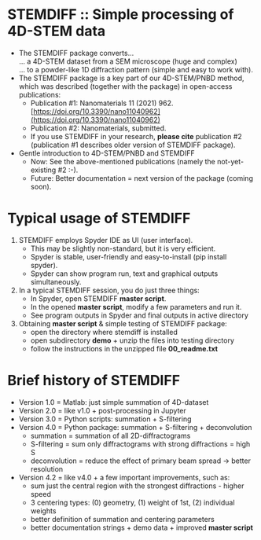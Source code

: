 # STEMDIFF :: Simple processing of 4D-STEM data

* The STEMDIFF package converts... <br>
  ... a 4D-STEM dataset from a SEM microscope (huge and complex) <br>
  ... to a powder-like 1D diffraction pattern (simple and easy to work with).
* The STEMDIFF package is a key part of our 4D-STEM/PNBD method, <br>
  which was described (together with the package) in open-access publications:
	* Publication #1: Nanomaterials 11 (2021) 962.
	  [https://doi.org/10.3390/nano11040962](https://doi.org/10.3390/nano11040962)
	* Publication #2: Nanomaterials, submitted.
    * If you use STEMDIFF in your research, **please cite** publication #2 <br>
      (publication #1 describes older version of STEMDIFF package).	
* Gentle introduction to 4D-STEM/PNBD and STEMDIFF
	* Now:
	  See the above-mentioned publications (namely the not-yet-existing #2 :-).
	* Future:
	  Better documentation = next version of the package (coming soon).

# Typical usage of STEMDIFF

1. STEMDIFF employs Spyder IDE as UI (user interface).
	* This may be slightly non-standard, but it is very efficient.
	* Spyder is stable, user-friendly and easy-to-install (pip install spyder).
	* Spyder can show program run, text and graphical outputs simultaneously.
2. In a typical STEMDIFF session, you do just three things:
	* In Spyder, open STEMDIFF **master script**.
	* In the opened **master script**, modify a few parameters and run it.
	* See program outputs in Spyder and final outputs in active directory
3. Obtaining **master script** & simple testing of STEMDIFF package:
	* open the directory where stemdiff is installed
	* open subdirectory **demo** + unzip the files into testing directory
	* follow the instructions in the unzipped file **00_readme.txt**

# Brief history of STEMDIFF

* Version 1.0 = Matlab: just simple summation of 4D-dataset
* Version 2.0 = like v1.0 + post-processing in Jupyter
* Version 3.0 = Python scripts: summation + S-filtering
* Version 4.0 = Python package: summation + S-filtering + deconvolution
	- summation = summation of all 2D-diffractograms
	- S-filtering = sum only diffractograms with strong diffractions = high S
	- deconvolution = reduce the effect of primary beam spread
	  &rarr; better resolution 
* Version 4.2 = like v4.0 + a few important improvements, such as:
	- sum just the central region with the strongest diffractions - higher speed
	- 3 centering types: (0) geometry, (1) weight of 1st, (2) individual weights 
	- better definition of summation and centering parameters
	- better documentation strings + demo data + improved **master script**